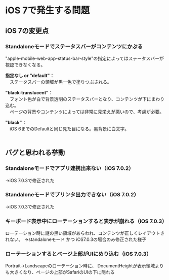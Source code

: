 iOS 7で発生する問題
=================

## iOS 7の変更点 ##

### Standaloneモードでステータスバーがコンテンツにかぶる ###

"apple-mobile-web-app-status-bar-style"の指定によってはステータスバーが視認できなくなる。

**指定なし or "default"：**  
　ステータスバーの領域が黒一色で塗りつぶされる。

**"black-translucent"：**  
　フォント色が白で背景透明のステータスバーとなり、コンテンツが下にまわり込む。  
　ページの背景やコンテンツによっては非常に見栄えが悪いので、考慮が必要。

**"black"：**  
　iOS 6までのDefaultと同じ見た目になる。黒背景に白文字。  
　




## バグと思われる挙動 ##

### Standaloneモードでアプリ連携出来ない（iOS 7.0.2） ###
→iOS 7.0.3で修正された


### Standaloneモードでプリンタ出力できない（iOS 7.0.2） ###
→iOS 7.0.3で修正された


### キーボード表示中にローテーションすると表示が崩れる（iOS 7.0.3） ###

ローテーション時に謎の黒い領域があらわれ、コンテンツが正しくレイアウトされない。
→standaloneモード かつ iOS7.0.3の場合のみ修正された様子


### ローテーションするとページ上部がUIにめり込む（iOS 7.0.3） ###

Portrait→Landscapeのローテーション時に、
DocumentHeightが表示領域よりも大きくなり、ページの上部がSafariのUIの下に隠れる


